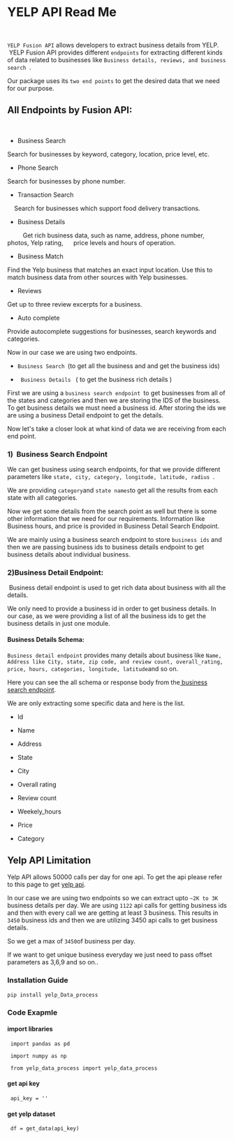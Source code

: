 <h1>YELP API Read Me&nbsp;</h1>
<p><br></p>
<p> <code>YELP Fusion API</code> allows developers to extract business details from YELP. &nbsp;YELP Fusion API provides different <code>endpoints</code> for extracting different kinds of data related to businesses like <code>Business details, reviews, and business search </code>.</p>

<p>Our package uses its <code>two end points</code> to get the desired data that we need for our purpose.&nbsp;</p>
<h2>All Endpoints by Fusion API:</h2>
<p><br></p>
<ul>
    <li>
        <p>Business Search&nbsp;</p>
    </li>
</ul>
<p>Search for businesses by keyword, category, location, price level, etc.</p>
<ul>
    <li>
        <p>Phone Search</p>
    </li>
</ul>
<p>Search for businesses by phone number.</p>
<ul>
    <li>
        <p>Transaction Search&nbsp;</p>
    </li>
</ul>
<p>&nbsp; &nbsp;&nbsp;Search for businesses which support food delivery transactions.</p>
<ul>
    <li>
        <p>Business Details&nbsp;</p>
    </li>
</ul>
<p>&nbsp; &nbsp; &nbsp; &nbsp; &nbsp;Get rich business data, such as name, address, phone number, photos, Yelp rating, &nbsp; &nbsp; &nbsp;price levels and hours of operation.</p>
<ul>
    <li>
        <p>Business Match&nbsp;</p>
    </li>
</ul>
<p>Find the Yelp business that matches an exact input location. Use this to match business data from other sources with Yelp businesses.</p>
<ul>
    <li>
        <p>Reviews</p>
    </li>
</ul>
<p>Get up to three review excerpts for a business.</p>
<ul>
    <li>
        <p>Auto complete&nbsp;</p>
    </li>
</ul>
<p>Provide autocomplete suggestions for businesses, search keywords and categories.</p>

<p>Now in our case we are using two endpoints.&nbsp;</p>
<ul>
    <li>
        <p><code>Business Search </code>(to get all the business and and get the business ids)</p>
    </li>
    <li>
        <p><code> Business Details </code> ( to get the business rich details )</p>
    </li>
</ul>
<p>First we are using a <code>business search endpoint </code>to get businesses from all of the states and categories and then we are storing the IDS of the business. To get business details we must need a business id. After storing the ids we are using a business Detail endpoint to get the details.&nbsp;</p>
<p>Now let&apos;s take a closer look at what kind of data we are receiving from each end point.&nbsp;</p>
<h3>1) &nbsp;Business Search Endpoint</h3>
  
<p>We can get business using search endpoints, for that we provide different parameters like <code>state, city, category, longitude, latitude, radius </code>.</p>
<p>We are providing <code>category</code>and <code>state names</code>to get all the results from each state with all categories.&nbsp;</p>
<p>Now we get some details from the search point as well but there is some other information that we need for our requirements. Information like Business hours, and price is provided in Business Detail Search Endpoint.&nbsp;</p>
<p>We are mainly using a business search endpoint to store <code>business ids</code> and then we are passing business ids to business details endpoint to get business details about individual business.&nbsp;</p>

<h3>2)Business Detail Endpoint:</h3>

<p>&nbsp;Business detail endpoint is used to get rich data about business with all the details.&nbsp;</p>
<p>We only need to provide a business id in order to get business details. In our case, as we were providing a list of all the business ids to get the business details in just one module.</p>
<h4>Business Details Schema:</h4>
<p><code>Business detail endpoint</code> provides many details about business like <code>Name, Address like City, state, zip code, and review count, overall_rating, price, hours, categories, longitude, latitude</code>and so on.</p>
<p>Here you can see the all schema or response body from the<a href="https://www.yelp.com/developers/documentation/v3/business">&nbsp;business search endpoint</a>.</p>
<p>We are only extracting some specific data and here is the list.&nbsp;</p>
<ul>
    <li>
        <p>Id</p>
    </li>
    <li>
        <p>Name</p>
    </li>
    <li>
        <p>Address</p>
    </li>
    <li>
        <p>State</p>
    </li>
    <li>
        <p>City</p>
    </li>
    <li>
        <p>Overall rating</p>
    </li>
    <li>
        <p>Review count</p>
    </li>
    <li>
        <p>Weekely_hours</p>
    </li>
    <li>
        <p>Price</p>
    </li>
    <li>
        <p>Category&nbsp;</p>
    </li>
</ul>
<h2>Yelp API Limitation&nbsp;</h2>
<p>Yelp API allows 50000 calls per day for one api. To get the api please refer to this page to get <a href="https://www.yelp.com/developers/v3/manage_app">yelp api</a>.&nbsp;</p>
<p>In our case we are using two endpoints so we can extract upto <code>~2K to 3K </code> business details per day. We are using <code>1122</code> api calls for getting business ids and then with every call we are getting at least 3 business. This results in <code>3450</code> business ids and then we are utilizing 3450 api calls to get business details.&nbsp;</p>
<p>So we get a max of <code>3450</code>of business per day.&nbsp;</p>
<p>If we want to get unique business everyday we just need to pass offset parameters as 3,6,9 and so on..</p>
<h3> Installation Guide </h3>
<code>pip install yelp_Data_process</code>

<h3> Code Exapmle </h3>
<h4> import libraries </h4>
<p> <code> import pandas as pd </code></p>
<p> <code> import numpy as np  </code></p>
<p> <code> from yelp_data_process import yelp_data_process  </code></p>

<h4> get api key </h4>
<p> <code> api_key = ''  </code></p>

<h4> get yelp dataset  </h4>
<p> <code> df = get_data(api_key) </code></p>

